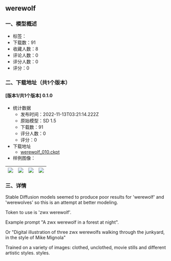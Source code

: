 ## werewolf
### 一、模型概述

- 标签：
- 下载数：91
- 收藏人数：8
- 评论人数：0
- 评分人数：0
- 评分：0

### 二、下载地址（共1个版本）

#### [版本1/共1个版本] 0.1.0

- 统计数据
  - 发布时间：2022-11-13T03:21:14.222Z
  - 原始模型：SD 1.5
  - 下载数：91
  - 评分人数：0
  - 评分：0
- 下载地址
  - [werewolf_010.ckpt](https://civitai.com/api/download/models/71)
- 样例图像：

| <img src="https://image.civitai.com/xG1nkqKTMzGDvpLrqFT7WA/e175592d-c53a-463a-a35e-30a5c89f8500/width=450/490.jpeg" /> | <img src="https://image.civitai.com/xG1nkqKTMzGDvpLrqFT7WA/8ff71d19-32bd-49e3-61e4-e41ed662ab00/width=450/489.jpeg" /> | <img src="https://image.civitai.com/xG1nkqKTMzGDvpLrqFT7WA/580dab71-e73a-4375-394d-0d4314fd1d00/width=450/488.jpeg" /> | <img src="https://image.civitai.com/xG1nkqKTMzGDvpLrqFT7WA/d6674d5f-b367-4147-25aa-11594c474700/width=450/487.jpeg" /> |
| ---- | ---- | ---- | ---- |


### 三、详情
<p>Stable Diffusion models seemed to produce poor results for 'werewolf' and 'werewolves' so this is an attempt at better modeling.</p><p>Token to use is 'zwx werewolf'.</p><p>Example prompt "A zwx werewolf in a forest at night".</p><p>Or "Digital illustration of three zwx werewolfs walking through the junkyard, in the style of Mike Mignola"</p><p>Trained on a variety of images: clothed, unclothed, movie stills and different artistic styles. styles.</p>